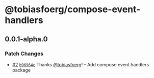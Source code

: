 # @tobiasfoerg/compose-event-handlers

## 0.0.1-alpha.0

### Patch Changes

-   [#2](https://github.com/tobiasfoerg/react-libs/pull/2) [`b96964c`](https://github.com/tobiasfoerg/react-libs/commit/b96964c94befe3d8e5e36ce58226e77b1211ecdf) Thanks [@tobiasfoerg](https://github.com/tobiasfoerg)! - Add compose event handlers package
